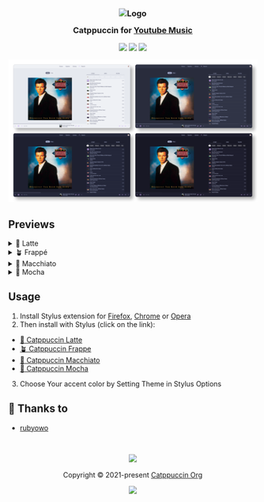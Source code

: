 <h3 align="center">
	<img src="https://raw.githubusercontent.com/catppuccin/catppuccin/main/assets/logos/exports/1544x1544_circle.png" width="100" alt="Logo"/><br/>
	<img src="https://raw.githubusercontent.com/catppuccin/catppuccin/main/assets/misc/transparent.png" height="30" width="0px"/>
	Catppuccin for <a href="https://music.youtube.com">Youtube Music</a>
	<img src="https://raw.githubusercontent.com/catppuccin/catppuccin/main/assets/misc/transparent.png" height="30" width="0px"/>
</h3>

<p align="center">
	<a href="https://github.com/catppuccin/youtubemusic/stargazers"><img src="https://img.shields.io/github/stars/catppuccin/youtubemusic?colorA=363a4f&colorB=b7bdf8&style=for-the-badge"></a>
	<a href="https://github.com/catppuccin/youtubemusic/issues"><img src="https://img.shields.io/github/issues/catppuccin/youtubemusic?colorA=363a4f&colorB=f5a97f&style=for-the-badge"></a>
	<a href="https://github.com/catppuccin/youtubemusic/contributors"><img src="https://img.shields.io/github/contributors/catppuccin/youtubemusic?colorA=363a4f&colorB=a6da95&style=for-the-badge"></a>
</p>

<p align="center">
  <img src="assets/res.webp"/>
</p>

## Previews

<details>
<summary>🌻 Latte</summary>
<img src="assets/latte.webp"/>
</details>
<details>
<summary>🪴 Frappé</summary>
<img src="assets/frappe.webp"/>
</details>
<details>
<summary>🌺 Macchiato</summary>
<img src="assets/macchiato.webp"/>
</details>
<details>
<summary>🌿 Mocha</summary>
<img src="assets/mocha.webp"/>
</details>

## Usage
1. Install Stylus extension for [Firefox](https://addons.mozilla.org/en-US/firefox/addon/styl-us/), [Chrome](https://chrome.google.com/webstore/detail/stylus/clngdbkpkpeebahjckkjfobafhncgmne) or [Opera](https://addons.opera.com/en-gb/extensions/details/stylus/)
2. Then install with Stylus (click on the link):
  - [🌻 Catppuccin Latte](https://github.com/catppuccin/youtubemusic/raw/main/src/latte.user.css)
  - [🪴 Catppuccin Frappe](https://github.com/catppuccin/youtubemusic/raw/main/src/frappe.user.css)
  - [🌺 Catppuccin Macchiato](https://github.com/catppuccin/youtubemusic/raw/main/src/macchiato.user.css)
  - [🌿 Catppuccin Mocha](https://github.com/catppuccin/youtubemusic/raw/main/src/mocha.user.css)
3. Choose Your accent color by Setting Theme in Stylus Options

## 💝 Thanks to

- [rubyowo](https://github.com/rubyowo)

&nbsp;

<p align="center">
	<img src="https://raw.githubusercontent.com/catppuccin/catppuccin/main/assets/footers/gray0_ctp_on_line.svg?sanitize=true" />
</p>

<p align="center">
	Copyright &copy; 2021-present <a href="https://github.com/catppuccin" target="_blank">Catppuccin Org</a>
</p>

<p align="center">
	<a href="https://github.com/catppuccin/catppuccin/blob/main/LICENSE"><img src="https://img.shields.io/static/v1.svg?style=for-the-badge&label=License&message=MIT&logoColor=d9e0ee&colorA=363a4f&colorB=b7bdf8"/></a>
</p>
